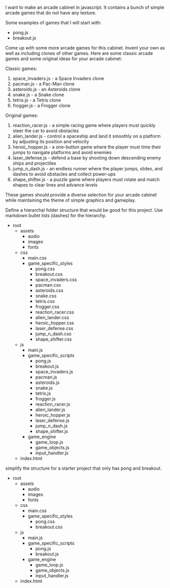I want to make an arcade cabinet in javascript. It contains a bunch of simple arcade games that do not have any texture. 

Some examples of games that I will start with:
- pong.js
- breakout.js

Come up with some more arcade games for this cabinet. Invent your own as well as including clones of other games. Here are some classic arcade games and some original ideas for your arcade cabinet:

Classic games:
1. space_invaders.js - a Space Invaders clone
2. pacman.js - a Pac-Man clone
3. asteroids.js - an Asteroids clone
4. snake.js - a Snake clone
5. tetris.js - a Tetris clone
6. frogger.js - a Frogger clone

Original games:
1. reaction_racer.js - a simple racing game where players must quickly steer the car to avoid obstacles 
2. alien_lander.js - control a spaceship and land it smoothly on a platform by adjusting its position and velocity
3. heroic_hopper.js - a one-button game where the player must time their jumps to navigate platforms and avoid enemies
4. laser_defense.js - defend a base by shooting down descending enemy ships and projectiles
5. jump_n_dash.js - an endless runner where the player jumps, slides, and dashes to avoid obstacles and collect power-ups
6. shape_shifter.js - a puzzle game where players must rotate and match shapes to clear lines and advance levels

These games should provide a diverse selection for your arcade cabinet while maintaining the theme of simple graphics and gameplay.

Define a hierarchal folder structure that would be good for this project. Use markdown bullet lists (dashes) for the hierarchy.
- root
    - assets
        - audio
        - images
        - fonts
    - css
        - main.css
        - game_specific_styles
            - pong.css
            - breakout.css
            - space_invaders.css
            - pacman.css
            - asteroids.css
            - snake.css
            - tetris.css
            - frogger.css
            - reaction_racer.css
            - alien_lander.css
            - heroic_hopper.css
            - laser_defense.css
            - jump_n_dash.css
            - shape_shifter.css
    - js
        - main.js
        - game_specific_scripts
            - pong.js
            - breakout.js
            - space_invaders.js
            - pacman.js
            - asteroids.js
            - snake.js
            - tetris.js
            - frogger.js
            - reaction_racer.js
            - alien_lander.js
            - heroic_hopper.js
            - laser_defense.js
            - jump_n_dash.js
            - shape_shifter.js
        - game_engine
            - game_loop.js
            - game_objects.js
            - input_handler.js
    - index.html

simplify the structure for a starter project that only has pong and breakout. 

- root
    - assets
        - audio
        - images
        - fonts
    - css
        - main.css
        - game_specific_styles
            - pong.css
            - breakout.css
    - js
        - main.js
        - game_specific_scripts
            - pong.js
            - breakout.js
        - game_engine
            - game_loop.js
            - game_objects.js
            - input_handler.js
    - index.html
